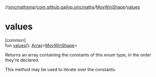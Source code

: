 //[sincmathsmp](../../../index.md)/[com.github.gallvp.sincmaths](../index.md)/[MovWinShape](index.md)/[values](values.md)

# values

[common]\
fun [values](values.md)(): [Array](https://kotlinlang.org/api/latest/jvm/stdlib/kotlin/-array/index.html)&lt;[MovWinShape](index.md)&gt;

Returns an array containing the constants of this enum type, in the order they're declared.

This method may be used to iterate over the constants.
